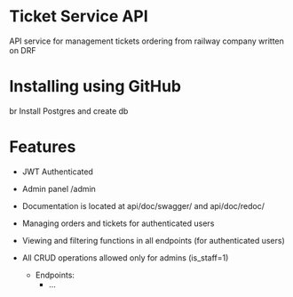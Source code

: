 # Ticket Service API
API service for management tickets ordering from railway company written on DRF

# Installing using GitHub
br
Install Postgres and create db



# Features

- JWT Authenticated
- Admin panel /admin
- Documentation is located at api/doc/swagger/ and api/doc/redoc/
- Managing orders and tickets for authenticated users
- Viewing and filtering functions in all endpoints (for authenticated users)
- All CRUD operations allowed only for admins (is_staff=1)

  - Endpoints:
    - ...
